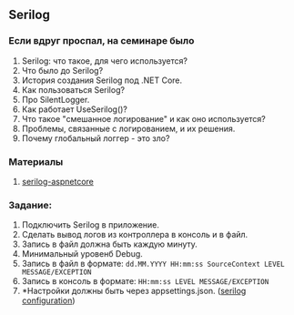 ﻿## Serilog

### Если вдруг проспал, на семинаре было
1. Serilog: что такое, для чего используется?
2. Что было до Serilog?
3. История создания Serilog под .NET Core.
4. Как пользоваться Serilog?
5. Про SilentLogger.
6. Как работает UseSerilog()?
7. Что такое "смешанное логирование" и как оно используется?
8. Проблемы, связанные с логированием, и их решения.
9. Почему глобальный логгер - это зло?

### Материалы
1. [serilog-aspnetcore](https://github.com/serilog/serilog-aspnetcore)

### Задание:
1. Подключить Serilog в приложение.
2. Сделать вывод логов из контроллера в консоль и в файл.
3. Запись в файл должна быть каждую минуту.
4. Минимальный уровенб Debug.
5. Запись в файл в формате: `dd.MM.YYYY HH:mm:ss SourceContext LEVEL MESSAGE/EXCEPTION`
6. Запись в консоль в формате: `HH:mm:ss LEVEL MESSAGE/EXCEPTION`
7. *Настройки должны быть через appsettings.json. ([serilog configuration](https://github.com/serilog/serilog-settings-configuration))